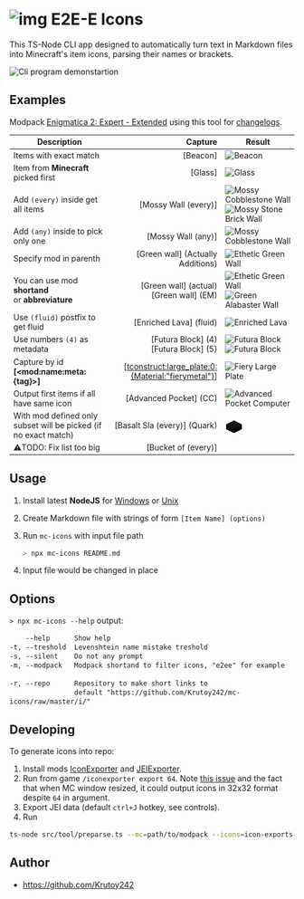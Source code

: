 # ![img](https://git.io/JLhnf) E2E-E Icons

This TS-Node CLI app designed to automatically turn text in Markdown files into Minecraft's item icons, parsing their names or brackets.

![Cli program demonstartion](https://i.imgur.com/WUMQmi3.gif)

## Examples

Modpack [Enigmatica 2: Expert - Extended](https://www.curseforge.com/minecraft/modpacks/enigmatica-2-expert-extended) using this tool for [changelogs](https://github.com/Krutoy242/Enigmatica2Expert-Extended/blob/master/CHANGELOG.md).

| Description                                                     |                                              Capture | Result                                                                                               |
|-----------------------------------------------------------------|-----------------------------------------------------:|------------------------------------------------------------------------------------------------------|
| Items with exact match                                          |                                             [Beacon] | ![](https://is.gd/oiTLv6 "Beacon")                                                                   |
| Item from **Minecraft** picked first                            |                                              [Glass] | ![](https://is.gd/bggvW5 "Glass")                                                                    |
| Add `(every)` inside get all items                              |                                 [Mossy Wall (every)] | ![](https://is.gd/uC6VQ2 "Mossy Cobblestone Wall")![](https://is.gd/wiuAOR "Mossy Stone Brick Wall") |
| Add `(any)` inside to pick only one                             |                                   [Mossy Wall (any)] | ![](https://is.gd/uC6VQ2 "Mossy Cobblestone Wall")                                                   |
| Specify mod in parenth                                          |                    [Green wall] (Actually Additions) | ![](https://is.gd/wxi3cX "Ethetic Green Wall")                                                       |
| You can use mod **shortand**<br/>or **abbreviature**            |          [Green wall] (actual)<br/>[Green wall] (EM) | ![](https://is.gd/wxi3cX "Ethetic Green Wall")![](https://is.gd/PR2MS1 "Green Alabaster Wall")       |
| Use `(fluid)` postfix to get fluid                              |                              [Enriched Lava] (fluid) | ![](https://is.gd/XPxBoQ "Enriched Lava")                                                            |
| Use numbers `(4)` as metadata                                   |            [Futura Block] (4)<br/>[Futura Block] (5) | ![](https://is.gd/eGPYzG "Futura Block")![](https://git.io/JLjsJ 'Futura Block')                     |
| Capture by id **&#91;&lt;mod:name:meta:{tag}>]**                | [<tconstruct:large_plate:0:{Material:"fierymetal"}>] | ![](https://is.gd/Zza0WL "Fiery Large Plate")                                                        |
| Output first items if all have same icon                        |                               [Advanced Pocket] (CC) | ![](https://is.gd/m64erK "Advanced Pocket Computer")                                                 |
| With mod defined only subset will be picked (if no exact match) |                         [Basalt Sla (every)] (Quark) | ![](https://github.com/Krutoy242/mc-icons/raw/master/i/quark/stone_basalt_slab__0.png "Basalt Slab") |
| ⚠️TODO: Fix list too big                                        |                                  [Bucket of (every)] |                                                                                                      |

## Usage

1. Install latest **NodeJS** for [Windows](https://nodejs.org/en/download/current/) or [Unix](https://nodejs.org/en/download/package-manager/)

2. Create Markdown file with strings of form `[Item Name] (options)`

3. Run `mc-icons` with input file path
    ```sh
    > npx mc-icons README.md
    ```
4. Input file would be changed in place

## Options

`> npx mc-icons --help` output:

```
    --help      Show help
-t, --treshold  Levenshtein name mistake treshold
-s, --silent    Do not any prompt
-m, --modpack   Modpack shortand to filter icons, "e2ee" for example

-r, --repo      Repository to make short links to
                default "https://github.com/Krutoy242/mc-icons/raw/master/i/"
```

## Developing

To generate icons into repo:

1. Install mods [IconExporter](https://www.curseforge.com/minecraft/mc-mods/iconexporter) and [JEIExporter](https://github.com/friendlyhj/JEIExporter).
2. Run from game `/iconexporter export 64`. Note [this issue](https://github.com/CyclopsMC/IconExporter/issues/7) and the fact that when MC window resized, it could output icons in 32x32 format despite `64` in argument.
3. Export JEI data (default `ctrl+J` hotkey, see controls).
4. Run
  ```sh
  ts-node src/tool/preparse.ts --mc=path/to/modpack --icons=icon-exports-x64 --modpack=modpack_shortand
  ```

## Author

* https://github.com/Krutoy242
